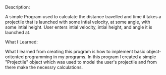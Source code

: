 Description:

A simple Program used to calculate the distance travelled and time it takes a projectile that is launched with some intial velocity, at some angle, with some intial height. User enters intial velocity, intial height, and angle it is launched at.



What I Learned:

What I learned from creating this program is how to implement basic object-oritented programming in my programs. In this program I created a simple "Projectile" object which was used  to model the user's projectile and from there make the necessry calculations. 


